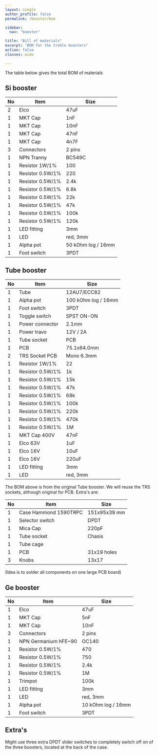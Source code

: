 ```yaml
---
layout: single
author_profile: false
permalink: /booster/bom

sidebar:
  nav: "booster"

title: "Bill of materials"
excerpt: "BOM for the treble boosters"
action: false
classes: wide

---
```

The table below gives the total BOM of materials

## Si booster

|No | Item |Size|
|---|------|----|
|2|Elco|47uF|
|1|MKT Cap|1nF|
|1|MKT Cap|10nF|
|1|MKT Cap|47nF|
|1|MKT Cap|4n7F|
|3|Connectors|2 pins|
|1|NPN Tranny|BC549C|
|1|Resistor 1W/1%|100|
|1|Resistor 0.5W/1%|220|
|1|Resistor 0.5W/1%|2.4k|
|1|Resistor 0.5W/1%|6.8k|
|1|Resistor 0.5W/1%|22k|
|1|Resistor 0.5W/1%|47k|
|1|Resistor 0.5W/1%|100k|
|1|Resistor 0.5W/1%|120k|
|1|LED fitting|3mm|
|1|LED|red, 3mm|
|1|Alpha pot|50 kOhm log / 16mm|
|1|Foot switch|3PDT|

## Tube booster

|No | Item |Size|
|---|------|----|
|1 |Tube|12AU7/ECC82|
|1|Alpha pot|100 kOhm log / 16mm|
|1|Foot switch|3PDT|
|1|Toggle switch|SPST ON-ON|
|1|Power connector|2.1mm|
|1|Power travo|12V / 2A|
|1|Tube socket|PCB|
|1|PCB|75.1x64.0mm|
|2|TRS Socket PCB|Mono 6.3mm|
|1|Resistor 1W/1%|22|
|1|Resistor 0.5W/1%|1k|
|1|Resistor 0.5W/1%|15k|
|1|Resistor 0.5W/1%|47k|
|1|Resistor 0.5W/1%|68k|
|1|Resistor 0.5W/1%|100k|
|1|Resistor 0.5W/1%|220k|
|1|Resistor 0.5W/1%|470k|
|1|Resistor 0.5W/1%|1M|
|1|MKT Cap 400V|47nF|
|1|Elco 63V|1uF|
|1|Elco 16V|10uF|
|1|Elco 16V|220uF|
|1|LED fitting|3mm|
|1|LED|red, 3mm|

The BOM above is from the original Tube booster. We will reuse the TRS sockets, although original for PCB. Extra's are:

|No | Item |Size|
|---|------|----|
|1|Case Hammond 1590TRPC|151x95x39 mm|
|1|Selector switch|DPDT|
|1|Mica Cap|220pF|
|1|Tube socket|Chasis|
|1|Tube cage||
|1|PCB|31x19 holes|
|3|Knobs|13x17|

(Idea is to solder all components on one large PCB board)

## Ge booster

|No | Item |Size|
|---|------|----|
|1|Elco|47uF|
|1|MKT Cap|5nF|
|1|MKT Cap|10nF|
|3|Connectors|2 pins|
|1|NPN Germanium hFE~90|OC140|
|1|Resistor 0.5W/1%|470|
|1|Resistor 0.5W/1%|750|
|1|Resistor 0.5W/1%|2.4k|
|1|Resistor 0.5W/1%|1M|
|1|Trimpot|100k|
|1|LED fitting|3mm|
|1|LED|red, 3mm|
|1|Alpha pot|10 kOhm log / 16mm|
|1|Foot switch|3PDT|

## Extra's

Might use three extra DPDT slider switches to completely switch off on of the three boosters, located at the back of the case.
